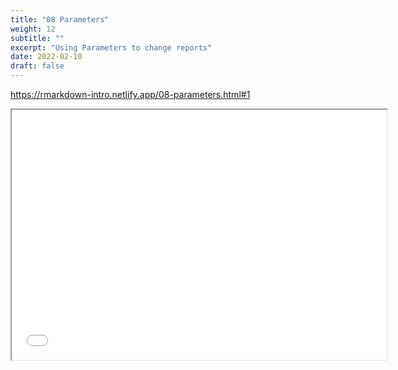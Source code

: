 ```yaml
---
title: "08 Parameters"
weight: 12
subtitle: ""
excerpt: "Using Parameters to change reports"
date: 2022-02-10
draft: false
---
```


https://rmarkdown-intro.netlify.app/08-parameters.html#1

<iframe src="rmarkdown-intro.netlify.app/08-parameters.html#1" width="600" height="400" loading="lazy" allowfullscreen></iframe> <script>fitvids('.shareagain', {players: 'iframe'});</script>


